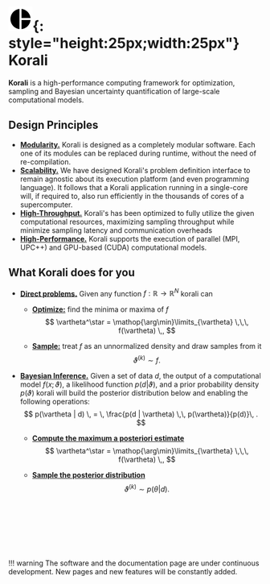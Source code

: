 # ![](logos/tmp.svg){: style="height:25px;width:25px"} Korali

**Korali** is a high-performance computing framework for optimization, sampling and Bayesian uncertainty quantification of large-scale computational models.

## Design Principles

  - [**Modularity.**](usage/introduction.md) Korali is designed as a completely modular software. Each one of its modules can be replaced during runtime, without the need of re-compilation.
  - [**Scalability.**](usage/conduits/sequential.md) We have designed Korali's problem definition interface to remain agnostic about its execution platform (and even programming language). It follows that a Korali application running in a single-core will, if required to, also run efficiently in the thousands of cores of a supercomputer.
  - [**High-Throughput.**](usage/conduits/upcxx.md) Korali's has been optimized to fully utilize the given computational resources, maximizing sampling throughput while minimize sampling latency and communication overheads
  - [**High-Performance.**](usage/conduits/upcxx.md) Korali supports the execution of parallel (MPI, UPC++) and GPU-based (CUDA) computational models.

## What Korali does for you

  - [**Direct problems.**](tutorials/direct/direct.md) Given any function $f:\mathbb{R}\rightarrow\mathbb{R}^N$ korali can
    - [**Optimize:**](tutorials/direct/direct.md#optimize) find the minima or maxima of $f$
    $$
	\vartheta^\star = \mathop{\arg\min}\limits_{\vartheta}  \,\,\, f(\vartheta) \,,
	$$

	- [**Sample:**](tutorials/direct/direct.md#sample) treat $f$ as an unnormalized density and draw samples from it
	$$
	\vartheta^{(k)} \sim f.
	$$  

  - [**Bayesian Inference.**](tutorials/bayesian/bayesian.md) Given a set of data $d$, the output of a computational model $f(x;\vartheta)$, a likelihood function $p(d|\vartheta)$,  and a prior probability density $p(\vartheta)$ korali will build
the posterior distribution below and enabling the following operations:
    $$
	p(\vartheta | d) \, = \, \frac{p(d | \vartheta) \,\, p(\vartheta)}{p(d)}\, .
	$$

    - [**Compute the maximum a posteriori estimate**](tutorials/bayesian/bayesian.md#optimize)
    $$
    \vartheta^\star = \mathop{\arg\min}\limits_{\vartheta}  \,\,\, f(\vartheta) \,,
    $$

    - [**Sample the posterior distribution**](tutorials/bayesian/bayesian.md#sample)
    $$
	\vartheta^{(k)} \sim p(\theta | d).
    $$


<br><br><br><br><br><br>

!!! warning
    The software and the documentation page are under continuous development. New pages and new features will be constantly added.
